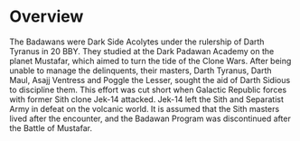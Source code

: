 # Overview
The Badawans were Dark Side Acolytes under the rulership of Darth Tyranus in 20 BBY.
They studied at the Dark Padawan Academy on the planet Mustafar, which aimed to turn the tide of the Clone Wars.
After being unable to manage the delinquents, their masters, Darth Tyranus, Darth Maul, Asajj Ventress and Poggle the Lesser, sought the aid of Darth Sidious to discipline them.
This effort was cut short when Galactic Republic forces with former Sith clone Jek-14 attacked.
Jek-14 left the Sith and Separatist Army in defeat on the volcanic world.
It is assumed that the Sith masters lived after the encounter, and the Badawan Program was discontinued after the Battle of Mustafar.